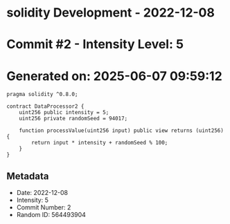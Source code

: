 ﻿# solidity Development - 2022-12-08
# Commit #2 - Intensity Level: 5
# Generated on: 2025-06-07 09:59:12
```solidity
pragma solidity ^0.8.0;

contract DataProcessor2 {
    uint256 public intensity = 5;
    uint256 private randomSeed = 94017;

    function processValue(uint256 input) public view returns (uint256) {
        return input * intensity + randomSeed % 100;
    }
}
```
## Metadata
- Date: 2022-12-08
- Intensity: 5
- Commit Number: 2
- Random ID: 564493904
